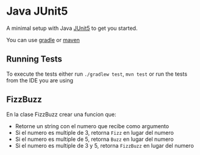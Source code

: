 # Java JUnit5

A minimal setup with Java [JUnit5](https://junit.org/junit5/) to get you started.

You can use [gradle](https://gradle.org/) or [maven](https://maven.apache.org/)

## Running Tests

To execute the tests either run `./gradlew test`, `mvn test` or run the tests from the IDE you are using

## FizzBuzz

En la clase FizzBuzz crear una funcion que:

- Retorne un string con el numero que recibe como argumento
- Si el numero es multiple de 3, retorna `Fizz` en lugar del numero
- Si el numero es multiple de 5, retorna `Buzz` en lugar del numero
- Si el numero es multiple de 3 y 5, retorna `FizzBuzz` en lugar del numero
